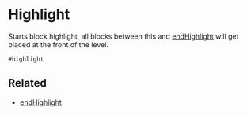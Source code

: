 # Highlight
Starts block highlight, all blocks between this and [endHighlight](/MdDocs/BuildCommands/EndHighlight.md) will get placed at the front of the level.
```
#highlight
```
## Related

 - [endHighlight](/MdDocs/BuildCommands/EndHighlight.md)

